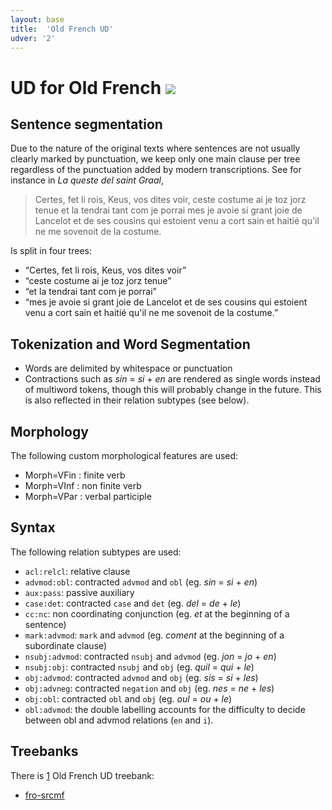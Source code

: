 ```yaml
---
layout: base
title:  'Old French UD'
udver: '2'
---
```


# UD for Old French <span class="flagspan"><img class="flag" src="../../flags/svg/FR-ROYAL.svg" /></span>

## Sentence segmentation

Due to the nature of the original texts where sentences are not usually clearly marked by punctuation, we keep only one main clause per tree regardless of the punctuation added by modern transcriptions. See for instance in *La queste del saint Graal*, 

>  Certes, fet li rois, Keus, vos dites voir, ceste costume ai je toz jorz tenue et la tendrai tant com je porrai mes je avoie si grant joie de Lancelot et de ses cousins qui estoient venu a cort sain et haitié qu'il ne me sovenoit de la costume.

Is split in four trees:

- “Certes, fet li rois, Keus, vos dites voir”
- “ceste costume ai je toz jorz tenue”
- “et la tendrai tant com je porrai”
- “mes je avoie si grant joie de Lancelot et de ses cousins qui estoient venu a cort sain et haitié qu'il ne me sovenoit de la costume.”

## Tokenization and Word Segmentation

* Words are delimited by whitespace or punctuation
* Contractions such as _sin_ = _si_ + _en_ are rendered as single words instead of multiword tokens, though this will probably change in the future. This is also reflected in their relation subtypes (see below).

## Morphology

The following custom morphological features are used:

+ Morph=VFin : finite verb
+ Morph=VInf : non finite verb
+ Morph=VPar : verbal participle

## Syntax

The following relation subtypes are used:

+ `acl:relcl`: relative clause
+ `advmod:obl`: contracted `advmod` and `obl` (eg. _sin_ = _si_ + _en_)
+ `aux:pass`: passive auxiliary
+ `case:det`: contracted `case` and `det` (eg. _del_ = _de_ + _le_)
+ `cc:nc`: non coordinating conjunction (eg. _et_ at the beginning of a sentence)
+ `mark:advmod`: `mark` and `advmod` (eg. _coment_ at the beginning of a subordinate clause)
+ `nsubj:advmod`: contracted `nsubj` and `advmod` (eg. _jon_ = _jo_ + _en_)
+ `nsubj:obj`: contracted `nsubj` and `obj` (eg. _quil_ = _qui_ + _le_)
+ `obj:advmod`: contracted `advmod` and `obj` (eg. _sis_ = _si_ + _les_)
+ `obj:advneg`: contracted `negation` and `obj` (eg. _nes_ = _ne_ + _les_)
+ `obj:obl`: contracted `obl` and `obj` (eg. _oul_ = _ou_ + _le_)
+ `obl:advmod`: the double labelling accounts for the difficulty to decide between obl and advmod relations (`en` and `i`).

## Treebanks

There is [1](../treebanks/fro-comparison.html) Old French UD treebank:

  * [fro-srcmf](../treebanks/fro_srcmf/index.html)
